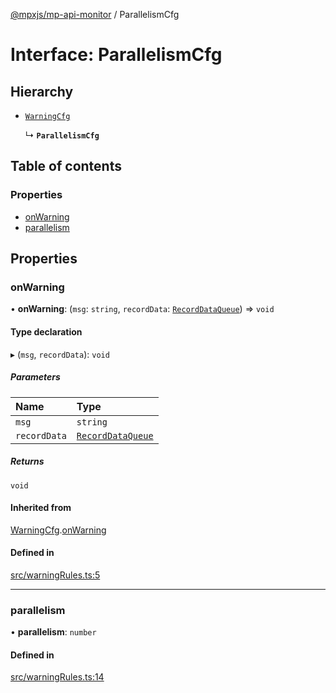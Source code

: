 [@mpxjs/mp-api-monitor](../README.md) / ParallelismCfg

# Interface: ParallelismCfg

## Hierarchy

- [`WarningCfg`](WarningCfg.md)

  ↳ **`ParallelismCfg`**

## Table of contents

### Properties

- [onWarning](ParallelismCfg.md#onwarning)
- [parallelism](ParallelismCfg.md#parallelism)

## Properties

### onWarning

• **onWarning**: (`msg`: `string`, `recordData`: [`RecordDataQueue`](RecordDataQueue.md)) => `void`

#### Type declaration

▸ (`msg`, `recordData`): `void`

##### Parameters

| Name | Type |
| :------ | :------ |
| `msg` | `string` |
| `recordData` | [`RecordDataQueue`](RecordDataQueue.md) |

##### Returns

`void`

#### Inherited from

[WarningCfg](WarningCfg.md).[onWarning](WarningCfg.md#onwarning)

#### Defined in

[src/warningRules.ts:5](https://github.com/mpx-ecology/mp-api-monitor/blob/cec6529/src/warningRules.ts#L5)

___

### parallelism

• **parallelism**: `number`

#### Defined in

[src/warningRules.ts:14](https://github.com/mpx-ecology/mp-api-monitor/blob/cec6529/src/warningRules.ts#L14)
